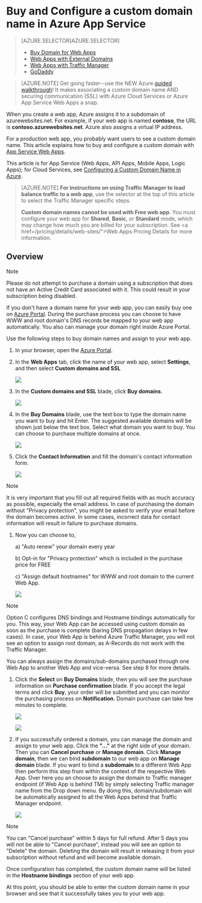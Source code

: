 
<properties
    pageTitle="How to buy a custom domain name in Azure App Service Web Apps"
    description="Learn how to buy a custom domain name with a web app in Azure App Service."
    services="app-service\web"
    documentationCenter=""
    authors="rmcmurray"
    manager="wpickett"
    editor=""/>

<tags
    ms.service="app-service-web"
    ms.workload="web"
    ms.tgt_pltfrm="na"
    ms.devlang="na"
    ms.topic="article"
    ms.date="01/09/2016"
    ms.author="robmcm"/>

# Buy and Configure a custom domain name in Azure App Service
> [AZURE.SELECTOR]AZURE.SELECTOR]
> 
> * [Buy Domain for Web Apps](custom-dns-web-site-buydomains-web-app.md)
> * [Web Apps with External Domains](web-sites-custom-domain-name.md)
> * [Web Apps with Traffic Manager](web-sites-traffic-manager-custom-domain-name.md)
> * [GoDaddy](web-sites-godaddy-custom-domain-name.md)
> 
> 

> [AZURE.NOTE]
> Get going faster--use the NEW Azure [guided walkthrough](http://support.microsoft.com/kb/2990804)!  It makes associating a custom domain name AND securing communication (SSL) with Azure Cloud Services or Azure App Service Web Apps a snap.

When you create a web app, Azure assigns it to a subdomain of azurewebsites.net. For example, if your web app is named **contoso**, the URL is **contoso.azurewebsites.net**. Azure also assigns a virtual IP address.

For a production web app, you probably want users to see a custom domain name. This article explains how to buy and configure a custom domain with [App Service Web Apps](http://go.microsoft.com/fwlink/?LinkId=529714). 

This article is for App Service (Web Apps, API Apps, Mobile Apps, Logic Apps); for Cloud Services, see <a href="/develop/net/common-tasks/custom-dns/">Configuring a Custom Domain Name in Azure</a>.

> [AZURE.NOTE]  **For instructions on using Traffic Manager to load balance traffic to a web app**, use the selector at the top of this article to select the Traffic Manager specific steps.
>
> **Custom domain names cannot be used with Free web app**. You must configure your web app for **Shared**, **Basic**, or **Standard** mode, which may change how much you are billed for your subscription. See <a href=/pricing/details/web-sites/">Web Apps Pricing Details</a> for more information.

## Overview
> [!NOTE]
> Please do not attempt to purchase a domain using a subscription that does not have an Active Credit Card associated with it. This could result in your subscription being disabled. 
> 
> 
If you don't have a domain name for your web app, you can easily buy one on [Azure Portal](https://portal.azure.com/). During the purchase process you can choose to have WWW and root domain's DNS records be mapped to your web app automatically. You also can manage your domain right inside Azure Portal.

Use the following steps to buy domain names and assign to your web app.

1. In your browser, open the [Azure Portal](https://portal.azure.com/).

2. In the **Web Apps** tab, click the name of your web app, select **Settings**, and then select **Custom domains and SSL**

    ![](./media/custom-dns-web-site-buydomains-web-app/dncmntask-cname-6.png)

3. In the **Custom domains and SSL** blade, click **Buy domains**.

    ![](./media/custom-dns-web-site-buydomains-web-app/dncmntask-cname-buydomains-1.png)

4. In the **Buy Domains** blade, use the text box to type the domain name you want to buy and hit Enter. The suggested available domains will be shown just below the text box. Select what domain you want to buy. You can choose to purchase multiple domains at once. 

   ![](./media/custom-dns-web-site-buydomains-web-app/dncmntask-cname-buydomains-2.png)

5. Click the **Contact Information** and fill the domain's contact information form.

   ![](./media/custom-dns-web-site-buydomains-web-app/dncmntask-cname-buydomains-3.png)


> [!NOTE]
> It is very important that you fill out all required fields with as much accuracy as possible, especially the email address. In case of purchasing the domain without "Privacy protection", you might be asked to verify your email before the domain becomes active. In some cases, incorrect data for contact information will result in failure to purchase domains. 
> 
> 
1. Now you can choose to,

    a) "Auto renew" your domain every year

    b) Opt-in for "Privacy protection" which is included in the purchase price for FREE

    c) "Assign default hostnames" for WWW and root domain to the current Web App. 

   ![](./media/custom-dns-web-site-buydomains-web-app/dncmntask-cname-buydomains-2.5.png)


> [!NOTE]
> Option C configures DNS bindings and Hostname bindings automatically for you.  This way, your Web App can be accessed using custom domain as soon as the purchase is complete (baring DNS propagation delays in few cases). In case, your Web App is behind Azure Traffic Manager, you will not see an option to assign root domain, as A-Records do not work with the Traffic Manager. 
> 
> You can always assign the domains/sub-domains purchased through one Web App to another Web App and vice-versa. See step 8 for more details. 
> 
> 
1. Click the **Select** on **Buy Domains** blade, then you will see the purchase information on **Purchase confirmation** blade. If you accept the legal terms and click **Buy**, your order will be submitted and you can monitor the purchasing process on **Notification**. Domain purchase can take few minutes to complete. 

   ![](./media/custom-dns-web-site-buydomains-web-app/dncmntask-cname-buydomains-4.png)

   ![](./media/custom-dns-web-site-buydomains-web-app/dncmntask-cname-buydomains-5.png)

2. If you successfully ordered a domain, you can manage the domain and assign to your web app. Click the **"..."** at the right side of your domain. Then you can **Cancel purchase** or **Manage domain**. Click **Manage domain**, then we can bind **subdomain** to our web app on **Manage domain** blade. If you want to bind a  **subdomain** to a different Web App then perform this step from within the context of the respective Web App. Over here you an choose to assign the domain to Traffic manager endpoint (if Web App is behind TM) by simply selecting Traffic manager name from the Drop down menu. By doing this, domain/subdomain will be automatically assigned to all the Web Apps behind that Traffic Manager endpoint. 

    ![](./media/custom-dns-web-site-buydomains-web-app/dncmntask-cname-buydomains-6.png)


> [!NOTE]
> You can "Cancel purchase" within 5 days for full refund. After 5 days you will not be able to "Cancel purchase", instead you will see an option to "Delete" the domain. Deleting the domain will result in releasing it from your subscription without refund and will become available domain. 
> 
> 
Once configuration has completed, the custom domain name will be listed in the **Hostname bindings** section of your web app.

At this point, you should be able to enter the custom domain name in your browser and see that it successfully takes you to your web app.

